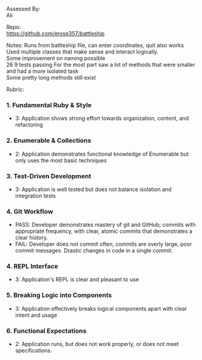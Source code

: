 Assessed By:  
Ali  

Repo:  
https://github.com/erose357/battleship  

Notes:
Runs from battleship file, can enter coordinates, quit also works  
Used multiple classes that make sense and interact logically.   
Some improvement on naming possible  
26 9 tests passing
For the most part saw a lot of methods that were smaller and had a more isolated task  
Some pretty long methods still exist  

Rubric:

### 1. Fundamental Ruby & Style

* 3:  Application shows strong effort towards organization, content, and refactoring

### 2. Enumerable & Collections

* 2: Application demonstrates functional knowledge of Enumerable but only uses the most basic techniques

### 3. Test-Driven Development

* 3: Application is well tested but does not balance isolation and integration tests

### 4. Git Workflow

* PASS:  Developer demonstrates mastery of git and GitHub; commits with appropriate frequency, with clear, atomic commits that demonstrates a clear history.
* FAIL: Developer does not commit often, commits are overly large, poor commit messages. Drastic changes in code in a single commit.

### 4. REPL Interface

* 3: Application's REPL is clear and pleasant to use

### 5. Breaking Logic into Components

* 3: Application effectively breaks logical components apart with clear intent and usage

### 6. Functional Expectations

* 2: Application runs, but does not work properly, or does not meet specifications.
